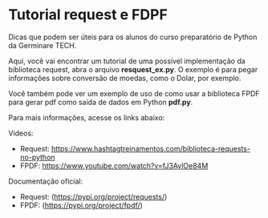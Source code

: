 # Tutorial request e FDPF
Dicas que podem ser úteis para os alunos do curso preparatório de Python da Germinare TECH.

Aqui, você vai encontrar um tutorial de uma possível implementação da biblioteca request, abra o arquivo **resquest_ex.py**. 
O exemplo é para pegar informações sobre conversão de moedas, como o Dolar, por exemplo.

Você também pode ver um exemplo de uso de como usar a biblioteca FPDF para gerar pdf como saída de dados em Python **pdf.py**. 

Para mais informações, acesse os links abaixo:

Videos: 
* Request: https://www.hashtagtreinamentos.com/biblioteca-requests-no-python
* FPDF: https://www.youtube.com/watch?v=fJ3AylOe84M

Documentação oficial:
* Request: (https://pypi.org/project/requests/)
* FPDF: (https://pypi.org/project/fpdf/)
